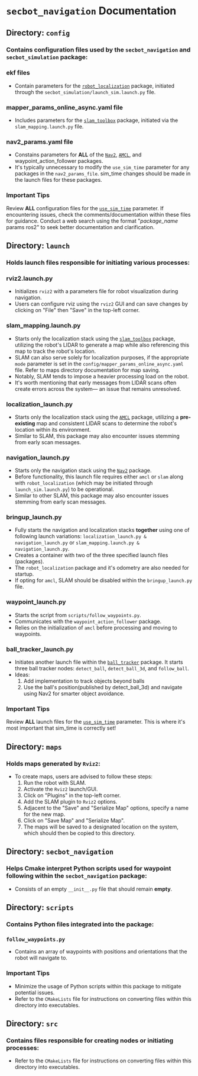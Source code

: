 # `secbot_navigation` Documentation

## Directory: `config`

### Contains configuration files used by the `secbot_navigation` and `secbot_simulation` package:

### ekf files
- Contain parameters for the [`robot_localization`](http://docs.ros.org/en/melodic/api/robot_localization/html/index.html) package, initiated through the `secbot_simulation/launch_sim.launch.py` file.

### mapper_params_online_async.yaml file
- Includes parameters for the [`slam_toolbox`](https://github.com/SteveMacenski/slam_toolbox/blob/ros2/README.md) package, initiated via the `slam_mapping.launch.py` file.

### nav2_params.yaml file
- Constains parameters for **ALL** of the [`Nav2`](https://navigation.ros.org/), [`AMCL`](https://wiki.ros.org/amcl), and waypoint_action_follower packages.
- It's typically unnecessary to modify the `use_sim_time` parameter for any packages in the `nav2_params_file`. sim_time changes should be made in the launch files for these packages. 

### Important Tips
Review **ALL** configuration files for the [`use_sim_time`](https://wiki.ros.org/Clock) parameter.
If encountering issues, check the comments/documentation within these files for guidance.
Conduct a web search using the format "*package_name* params ros2" to seek better documentation and clarification.

## Directory: `launch`

### Holds launch files responsible for initiating various processes:

### rviz2.launch.py

- Initializes `rviz2` with a parameters file for robot visualization during navigation. 
- Users can configure rviz using the `rviz2` GUI and can save changes by clicking on "File" then "Save" in the top-left corner.

### slam_mapping.launch.py

- Starts only the localization stack using the [`slam_toolbox`](https://github.com/SteveMacenski/slam_toolbox/blob/ros2/README.md) package, utilizing the robot's LIDAR to generate a map while also referencing this map to track the robot's location.
- SLAM can also serve solely for localization purposes, if the appropriate `mode` parameter is set in the `config/mapper_params_online_async.yaml` file. Refer to maps directory documentation for map saving. 
- Notably, SLAM tends to impose a heavier processing load on the robot. 
- It's worth mentioning that early messages from LIDAR scans often create errors across the system— an issue that remains unresolved.

### localization_launch.py

- Starts only the localization stack using the [`AMCL`](https://wiki.ros.org/amcl) package, utilizing a **pre-existing** map and consistent LIDAR scans to determine the robot's location within its environment. 
- Similar to SLAM, this package may also encounter issues stemming from early scan messages.

### navigation_launch.py

- Starts only the navigation stack using the [`Nav2`](https://navigation.ros.org/) package.
- Before functionality, this launch file requires either `amcl` or `slam` along with `robot_localization` (which may be initiated through `launch_sim.launch.py`) to be operational.
- Similar to other SLAM, this package may also encounter issues stemming from early scan messages.

### bringup_launch.py

- Fully starts the navigation and localization stacks **together** using one of following launch variations: `localization_launch.py & navigation_launch.py` or `slam_mapping.launch.py & navigation_launch.py`.
- Creates a container with two of the three specified launch files (packages).
- The `robot_localization` package and it's odometry are also needed for startup.
- If opting for `amcl`, SLAM should be disabled within the `bringup_launch.py` file.

### waypoint_launch.py

- Starts the script from `scripts/follow_waypoints.py`. 
- Communicates with the  `waypoint_action_follower` package.
- Relies on the initialization of `amcl` before processing and moving to waypoints.

### ball_tracker_launch.py

- Initiates another launch file within the [`ball_tracker`](https://github.com/joshnewans/ball_tracker) package. It starts three ball tracker nodes: `detect_ball`, `detect_ball_3d`, and `follow_ball`. 
- Ideas: 
    1. Add implementation to track objects beyond balls
    2. Use the ball's position(published by detect_ball_3d) and navigate using Nav2 for smarter object avoidance.

### Important Tips
Review **ALL** launch files for the [`use_sim_time`](https://wiki.ros.org/Clock) parameter. This is where it's most important that sim_time is correctly set!

## Directory: `maps`

### Holds maps generated by `Rviz2`:
- To create maps, users are advised to follow these steps:
    1. Run the robot with SLAM.
    2. Activate the `Rviz2` launch/GUI.
    3. Click on "Plugins" in the top-left corner.
    4. Add the SLAM plugin to `Rviz2` options.
    5. Adjacent to the "Save" and "Serialize Map" options, specify a name for the new map.
    6. Click on "Save Map" and "Serialize Map".
    7. The maps will be saved to a designated location on the system, which should then be copied to this directory.

## Directory: `secbot_navigation`

### Helps Cmake interpret Python scripts used for waypoint following within the `secbot_navigation` package:
- Consists of an empty `__init__.py` file that should remain **empty**.

## Directory: `scripts`

### Contains Python files integrated into the package:
### `follow_waypoints.py`
- Contains an array of waypoints with positions and orientations that the robot will navigate to.

### Important Tips
- Minimize the usage of Python scripts within this package to mitigate potential issues.
- Refer to the `CMakeLists` file for instructions on converting files within this directory into executables.

## Directory: `src`

### Contains files responsible for creating nodes or initiating processes:
- Refer to the `CMakeLists` file for instructions on converting files within this directory into executables.
